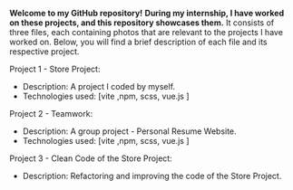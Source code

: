 **Welcome to my GitHub repository!**
**During my internship, I have worked on these projects, and this repository showcases them.**
It consists of three files, each containing photos that are relevant to the projects I have worked on.
Below, you will find a brief description of each file and its respective project.

Project 1 - Store Project:
- Description: A project I coded by myself.
- Technologies used: [vite ,npm, scss, vue.js  ]

Project 2 - Teamwork:
- Description: A group project - Personal Resume Website.
- Technologies used: [vite ,npm, scss, vue.js  ]

Project 3 - Clean Code of the Store Project:
- Description: Refactoring and improving the code of the Store Project.
